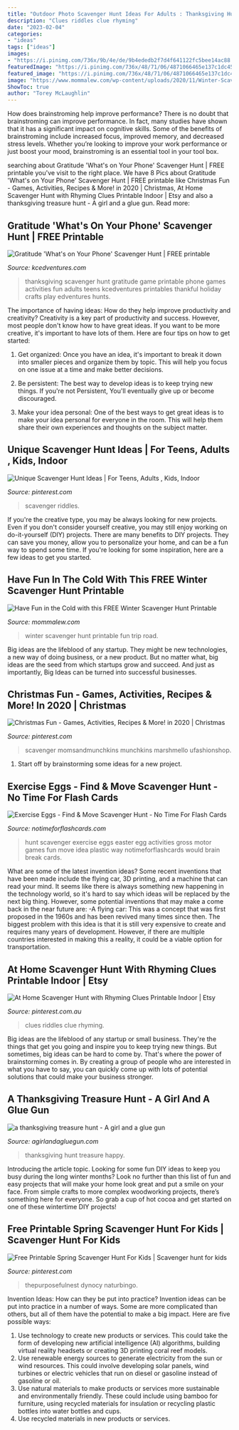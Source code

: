 ```yaml
---
title: "Outdoor Photo Scavenger Hunt Ideas For Adults : Thanksgiving Hunt Treasure Happy"
description: "Clues riddles clue rhyming"
date: "2023-02-04"
categories:
- "ideas"
tags: ["ideas"]
images:
- "https://i.pinimg.com/736x/9b/4e/de/9b4ededb2f7d4f641122fc5bee14ac88.jpg"
featuredImage: "https://i.pinimg.com/736x/48/71/06/4871066465e137c1dc45ed168cd08b9d.jpg"
featured_image: "https://i.pinimg.com/736x/48/71/06/4871066465e137c1dc45ed168cd08b9d.jpg"
image: "https://www.mommalew.com/wp-content/uploads/2020/11/Winter-Scavenger-Hunt-2-791x1024.jpg"
ShowToc: true
author: "Torey McLaughlin"
---
```



How does brainstroming help improve performance?
There is no doubt that brainstroming can improve performance. In fact, many studies have shown that it has a significant impact on cognitive skills. Some of the benefits of brainstroming include increased focus, improved memory, and decreased stress levels. Whether you’re looking to improve your work performance or just boost your mood, brainstroming is an essential tool in your tool box.

	

		
searching about Gratitude &#039;What&#039;s on Your Phone&#039; Scavenger Hunt | FREE printable you've visit to the right place. We have 8 Pics about Gratitude &#039;What&#039;s on Your Phone&#039; Scavenger Hunt | FREE printable like Christmas Fun - Games, Activities, Recipes &amp; More! in 2020 | Christmas, At Home Scavenger Hunt with Rhyming Clues Printable Indoor | Etsy and also a thanksgiving treasure hunt - A girl and a glue gun. Read more:
		
    
## Gratitude &#039;What&#039;s On Your Phone&#039; Scavenger Hunt | FREE Printable

<img loading=lazy src="https://www.kcedventures.com/images/easyblog_articles/662/b2ap3_large_phonechallengetitl_20181108-184741_1.jpg" onerror="this.onerror=null;this.src='https://tse2.mm.bing.net/th?id=OIP.KLiMdxyhYidOhmcNlxhxWQHaLH&amp;pid=15.1';" alt="Gratitude &#039;What&#039;s on Your Phone&#039; Scavenger Hunt | FREE printable">

_Source: kcedventures.com_

>thanksgiving scavenger hunt gratitude game printable phone games activities fun adults teens kcedventures printables thankful holiday crafts play edventures hunts. 

	

The importance of having ideas: How do they help improve productivity and creativity?
Creativity is a key part of productivity and success. However, most people don't know how to have great ideas. If you want to be more creative, it's important to have lots of them. Here are four tips on how to get started:
1. Get organized: Once you have an idea, it's important to break it down into smaller pieces and organize them by topic. This will help you focus on one issue at a time and make better decisions.

2. Be persistent: The best way to develop ideas is to keep trying new things. If you're not Persistent, You'll eventually give up or become discouraged.

3. Make your idea personal: One of the best ways to get great ideas is to make your idea personal for everyone in the room. This will help them share their own experiences and thoughts on the subject matter.

    
## Unique Scavenger Hunt Ideas | For Teens, Adults , Kids, Indoor

<img loading=lazy src="https://i.pinimg.com/736x/52/e0/68/52e0683f751e801bb504c3e0927b329c.jpg" onerror="this.onerror=null;this.src='https://tse4.mm.bing.net/th?id=OIP.DnCRV-P5Pns0s-hK6UOnjwHaJl&amp;pid=15.1';" alt="Unique Scavenger Hunt Ideas | For Teens, Adults , Kids, Indoor">

_Source: pinterest.com_

>scavenger riddles. 

	

If you're the creative type, you may be always looking for new projects. Even if you don't consider yourself creative, you may still enjoy working on do-it-yourself (DIY) projects. There are many benefits to DIY projects. They can save you money, allow you to personalize your home, and can be a fun way to spend some time. If you're looking for some inspiration, here are a few ideas to get you started.

    
## Have Fun In The Cold With This FREE Winter Scavenger Hunt Printable

<img loading=lazy src="https://www.mommalew.com/wp-content/uploads/2020/11/Winter-Scavenger-Hunt-2-791x1024.jpg" onerror="this.onerror=null;this.src='https://tse4.mm.bing.net/th?id=OIP.70swWc0N0fiY5bNOytBCtAHaJl&amp;pid=15.1';" alt="Have Fun in the Cold with this FREE Winter Scavenger Hunt Printable">

_Source: mommalew.com_

>winter scavenger hunt printable fun trip road. 

	

Big ideas are the lifeblood of any startup. They might be new technologies, a new way of doing business, or a new product. But no matter what, big ideas are the seed from which startups grow and succeed. And just as importantly, Big Ideas can be turned into successful businesses.

    
## Christmas Fun - Games, Activities, Recipes &amp; More! In 2020 | Christmas

<img loading=lazy src="https://i.pinimg.com/736x/b8/ae/85/b8ae8535be1148581bdde064ab0ecd6b.jpg" onerror="this.onerror=null;this.src='https://tse3.mm.bing.net/th?id=OIP.iIssDjKmSG2_xQtQRhEVLAHaKj&amp;pid=15.1';" alt="Christmas Fun - Games, Activities, Recipes &amp; More! in 2020 | Christmas">

_Source: pinterest.com_

>scavenger momsandmunchkins munchkins marshmello ufashionshop. 

	

1. Start off by brainstorming some ideas for a new project.

    
## Exercise Eggs - Find &amp; Move Scavenger Hunt - No Time For Flash Cards

<img loading=lazy src="http://www.notimeforflashcards.com/wp-content/uploads/2015/02/exercise-eggs-scavenger-hunt-.png" onerror="this.onerror=null;this.src='https://tse2.mm.bing.net/th?id=OIP.fQQq4AySQJUZJaJM9GuJEQHaPq&amp;pid=15.1';" alt="Exercise Eggs - Find &amp; Move Scavenger Hunt - No Time For Flash Cards">

_Source: notimeforflashcards.com_

>hunt scavenger exercise eggs easter egg activities gross motor games fun move idea plastic way notimeforflashcards would brain break cards. 

	

What are some of the latest invention ideas?
Some recent inventions that have been made include the flying car, 3D printing, and a machine that can read your mind. It seems like there is always something new happening in the technology world, so it's hard to say which ideas will be replaced by the next big thing. However, some potential inventions that may make a come back in the near future are: 
-A flying car: This was a concept that was first proposed in the 1960s and has been revived many times since then. The biggest problem with this idea is that it is still very expensive to create and requires many years of development. However, if there are multiple countries interested in making this a reality, it could be a viable option for transportation.

    
## At Home Scavenger Hunt With Rhyming Clues Printable Indoor | Etsy

<img loading=lazy src="https://i.pinimg.com/736x/48/71/06/4871066465e137c1dc45ed168cd08b9d.jpg" onerror="this.onerror=null;this.src='https://tse4.mm.bing.net/th?id=OIP.6R2ra1vhFpSSsxZnUG44VwHaLH&amp;pid=15.1';" alt="At Home Scavenger Hunt with Rhyming Clues Printable Indoor | Etsy">

_Source: pinterest.com.au_

>clues riddles clue rhyming. 

	

Big ideas are the lifeblood of any startup or small business. They're the things that get you going and inspire you to keep trying new things. But sometimes, big ideas can be hard to come by. That's where the power of brainstorming comes in. By creating a group of people who are interested in what you have to say, you can quickly come up with lots of potential solutions that could make your business stronger.

    
## A Thanksgiving Treasure Hunt - A Girl And A Glue Gun

<img loading=lazy src="http://1.bp.blogspot.com/-Z9XM49fm4Tw/UKK368APUpI/AAAAAAAAspw/ZhkCJQdTxeI/s1600/thanfkul+5.jpg" onerror="this.onerror=null;this.src='https://tse1.mm.bing.net/th?id=OIP.UvC1Yf8WR5oKoPRcfhwW7wHaJr&amp;pid=15.1';" alt="a thanksgiving treasure hunt - A girl and a glue gun">

_Source: agirlandagluegun.com_

>thanksgiving hunt treasure happy. 

	

Introducing the article topic.
Looking for some fun DIY ideas to keep you busy during the long winter months? Look no further than this list of fun and easy projects that will make your home look great and put a smile on your face. From simple crafts to more complex woodworking projects, there’s something here for everyone. So grab a cup of hot cocoa and get started on one of these wintertime DIY projects!

    
## Free Printable Spring Scavenger Hunt For Kids | Scavenger Hunt For Kids

<img loading=lazy src="https://i.pinimg.com/736x/9b/4e/de/9b4ededb2f7d4f641122fc5bee14ac88.jpg" onerror="this.onerror=null;this.src='https://tse1.mm.bing.net/th?id=OIP._Gs71H7wPxYoHwJd1iKGxAHaLH&amp;pid=15.1';" alt="Free Printable Spring Scavenger Hunt For Kids | Scavenger hunt for kids">

_Source: pinterest.com_

>thepurposefulnest dynocy naturbingo. 

	

Invention Ideas: How can they be put into practice?
Invention ideas can be put into practice in a number of ways. Some are more complicated than others, but all of them have the potential to make a big impact. Here are five possible ways: 
1. Use technology to create new products or services. This could take the form of developing new artificial intelligence (AI) algorithms, building virtual reality headsets or creating 3D printing coral reef models.
2. Use renewable energy sources to generate electricity from the sun or wind resources. This could involve developing solar panels, wind turbines or electric vehicles that run on diesel or gasoline instead of gasoline or oil. 
3. Use natural materials to make products or services more sustainable and environmentally friendly. These could include using bamboo for furniture, using recycled materials for insulation or recycling plastic bottles into water bottles and cups. 
4. Use recycled materials in new products or services.

